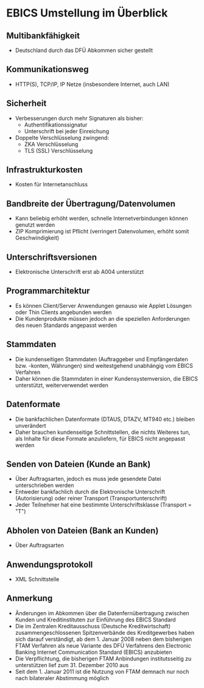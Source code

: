 # EBICS Umstellung im Überblick

## Multibankfähigkeit
- Deutschland durch das DFÜ Abkommen sicher gestellt

## Kommunikationsweg
- HTTP(S), TCP/IP, IP Netze (insbesondere Internet, auch LAN)

## Sicherheit
- Verbesserungen durch mehr Signaturen als bisher:
  - Authentifikationssignatur
  - Unterschrift bei jeder Einreichung
- Doppelte Verschlüsselung zwingend:
  - ZKA Verschlüsselung
  - TLS (SSL) Verschlüsselung

## Infrastrukturkosten
- Kosten für Internetanschluss

## Bandbreite der Übertragung/Datenvolumen
- Kann beliebig erhöht werden, schnelle Internetverbindungen können genutzt werden
- ZIP Komprimierung ist Pflicht (verringert Datenvolumen, erhöht somit Geschwindigkeit)

## Unterschriftsversionen
- Elektronische Unterschrift erst ab A004 unterstützt

## Programmarchitektur
- Es können Client/Server Anwendungen genauso wie Applet Lösungen oder Thin Clients angebunden werden
- Die Kundenprodukte müssen jedoch an die speziellen Anforderungen des neuen Standards angepasst werden

## Stammdaten
- Die kundenseitigen Stammdaten (Auftraggeber und Empfängerdaten bzw. -konten, Währungen) sind weitestgehend unabhängig vom EBICS Verfahren
- Daher können die Stammdaten in einer Kundensystemversion, die EBICS unterstützt, weiterverwendet werden

## Datenformate
- Die bankfachlichen Datenformate (DTAUS, DTAZV, MT940 etc.) bleiben unverändert
- Daher brauchen kundenseitige Schnittstellen, die nichts Weiteres tun, als Inhalte für diese Formate anzuliefern, für EBICS nicht angepasst werden

## Senden von Dateien (Kunde an Bank)
- Über Auftragsarten, jedoch es muss jede gesendete Datei unterschrieben werden
- Entweder bankfachlich durch die Elektronische Unterschrift (Autorisierung) oder reiner Transport (Transportunterschrift)
- Jeder Teilnehmer hat eine bestimmte Unterschriftsklasse (Transport = "T")

## Abholen von Dateien (Bank an Kunden)
- Über Auftragsarten

## Anwendungsprotokoll
- XML Schnittstelle

## Anmerkung
- Änderungen im Abkommen über die Datenfernübertragung zwischen Kunden und Kreditinstituten zur Einführung des EBICS Standard
- Die im Zentralen Kreditausschuss (Deutsche Kreditwirtschaft) zusammengeschlossenen Spitzenverbände des Kreditgewerbes haben sich darauf verständigt, ab dem 1. Januar 2008 neben dem bisherigen FTAM Verfahren als neue Variante des DFÜ Verfahrens den Electronic Banking Internet Communication Standard (EBICS) anzubieten
- Die Verpflichtung, die bisherigen FTAM Anbindungen institutsseitig zu unterstützen lief zum 31. Dezember 2010 aus
- Seit dem 1. Januar 2011 ist die Nutzung von FTAM demnach nur noch nach bilateraler Abstimmung möglich
